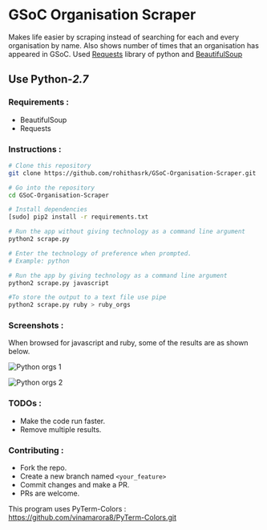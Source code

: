 # GSoC Organisation Scraper

Makes life easier by scraping instead of searching for each and every organisation by name. Also shows number of times that an organisation has appeared in GSoC.
Used [Requests](http://docs.python-requests.org/en/master/) library of python and [BeautifulSoup](https://www.crummy.com/software/BeautifulSoup/bs4/doc/)

## Use Python-*2.7*

### Requirements :
+ BeautifulSoup
+ Requests

### Instructions :

```bash
# Clone this repository
git clone https://github.com/rohithasrk/GSoC-Organisation-Scraper.git

# Go into the repository
cd GSoC-Organisation-Scraper

# Install dependencies
[sudo] pip2 install -r requirements.txt

# Run the app without giving technology as a command line argument 
python2 scrape.py

# Enter the technology of preference when prompted.
# Example: python

# Run the app by giving technology as a command line argument 
python2 scrape.py javascript

#To store the output to a text file use pipe
python2 scrape.py ruby > ruby_orgs
```

### Screenshots :

When browsed for javascript and ruby, some of the results are as shown below.

![Python orgs 1](img/pyorgs.png)

![Python orgs 2](img/pyorgs2.png)

### TODOs :
+ Make the code run faster.
+ Remove multiple results.

### Contributing :
+ Fork the repo.
+ Create a new branch named `<your_feature>`
+ Commit changes and make a PR.
+ PRs are welcome.

This program uses PyTerm-Colors : https://github.com/vinamarora8/PyTerm-Colors.git
